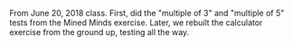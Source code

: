From June 20, 2018 class. First, did the "multiple of 3" and "multiple of 5" tests from the Mined Minds exercise. Later, we rebuilt the calculator exercise from the ground up, testing all the way.
